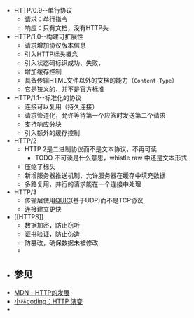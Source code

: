 - HTTP/0.9--单行协议
	- 请求：单行指令
	- 响应：只有文档，没有HTTP头
- HTTP/1.0--构建可扩展性
	- 请求增加协议版本信息
	- 引入HTTP标头概念
	- 引入状态码标识成功、失败，
	- 增加缓存控制
	- 具备传输HTML文件以外的文档的能力（`Content-Type`）
	- 它是狭义的，并不是官方标准
- HTTP/1.1--标准化的协议
	- 连接可以复用（持久连接）
	- 请求管道化，允许等待第一个应答时发送第二个请求
	- 支持响应分块
	- 引入额外的缓存控制
- HTTP/2
	- HTTP 2是二进制协议而不是文本协议，不再可读
		- TODO 不可读是什么意思，whistle raw 中还是文本形式
	- 压缩了标头
	- 新增服务器推送机制，允许服务器在缓存中填充数据
	- 多路复用，并行的请求能在一个连接中处理
- HTTP/3
	- 传输层使用[QUIC](https://developer.mozilla.org/zh-CN/docs/Glossary/QUIC)(基于UDP)而不是TCP协议
	- 连接建立更快
- [[HTTPS]]
	- 数据加密，防止窃听
	- 证书验证，防止伪造
	- 防篡改，确保数据未被修改
	-
- ## 参见
- [MDN：HTTP的发展](https://developer.mozilla.org/zh-CN/docs/Web/HTTP/Evolution_of_HTTP)
- [小林coding：HTTP 演变](https://www.xiaolincoding.com/network/2_http/http_interview.html)
-